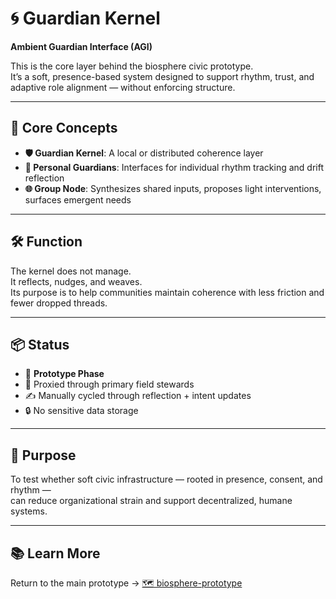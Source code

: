 # 🌀 Guardian Kernel  
**Ambient Guardian Interface (AGI)**  

This is the core layer behind the biosphere civic prototype.  
It’s a soft, presence-based system designed to support rhythm, trust, and adaptive role alignment — without enforcing structure.

---

## 🌿 Core Concepts  
- **🛡️ Guardian Kernel**: A local or distributed coherence layer  
- **👤 Personal Guardians**: Interfaces for individual rhythm tracking and drift reflection  
- **🌐 Group Node**: Synthesizes shared inputs, proposes light interventions, surfaces emergent needs 

---

## 🛠️ Function  
The kernel does not manage.  
It reflects, nudges, and weaves.  
Its purpose is to help communities maintain coherence with less friction and fewer dropped threads.

---

## 📦 Status  
- 🧪 **Prototype Phase**  
- 🔁 Proxied through primary field stewards  
- ✍️ Manually cycled through reflection + intent updates  
- 🔒 No sensitive data storage  

---

## 🎯 Purpose  
To test whether soft civic infrastructure — rooted in presence, consent, and rhythm —  
can reduce organizational strain and support decentralized, humane systems.  

---

## 📚 Learn More  
Return to the main prototype → [🗺️ biosphere-prototype](../)
